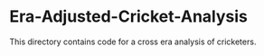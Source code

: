 # Era-Adjusted-Cricket-Analysis
This directory contains code for a cross era analysis of cricketers. 
